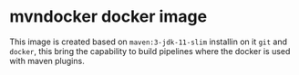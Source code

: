# **mvndocker** docker image

This image is created based on `maven:3-jdk-11-slim` installin on it `git` and `docker`,
this bring the capability to build pipelines where the docker is used with maven plugins.
